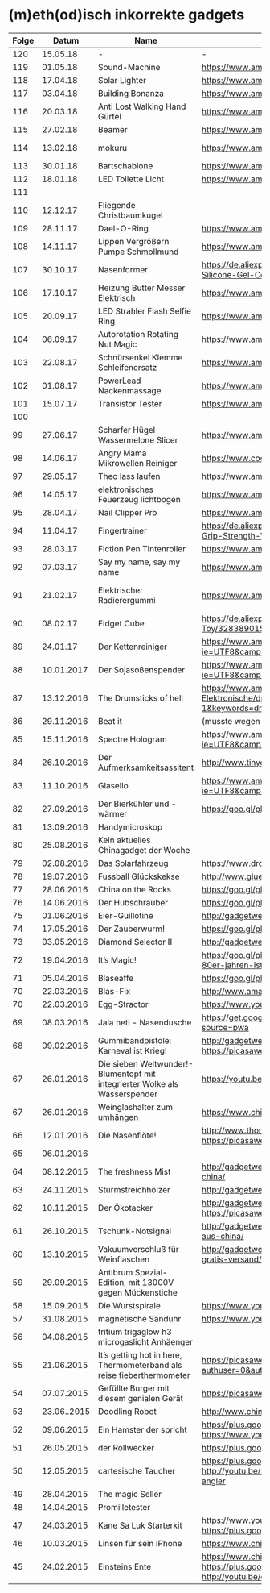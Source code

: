 # (m)eth(od)isch inkorrekte gadgets

| Folge | Datum    | Name                                | Link                                                                                                                                                                 | Anmerkungen                                                                                                                                         |
| ------|----------|-------------------------------------|----------------------------------------------------------------------------------------------------------------------------------------------------------------------| ----------------------------------------------------------------------------------------------------------------------------------------------------|
| 120   | 15.05.18 | -                                   | -                                                                                                                                                                    |                                                                                                                                                     | 
| 119   | 01.05.18 | Sound-Machine                       | https://www.amazon.de/Geräusch-Generator-SOUND-MACHINE-Fun-Knopfdruck/dp/B00D9DZ94M                                                                                  |                                                                                                                                                     |  
| 118   | 17.04.18 | Solar Lighter                       | https://www.amazon.de/jiaqinsheng-Outdoor-Beleuchtung-Feuerzeug-Parabolreflektor/dp/B0745QXYX6                                                                       |                                                                                                                                                     |  
| 117   | 03.04.18 | Building Bonanza                    | https://www.amazon.de/Bausteinbank-TKSTAR-Wiederverwendbaren-Selbstklebenden-Grundplatten/dp/B077D598M2                                                              |                                                                                                                                                     |  
| 116   | 20.03.18 | Anti Lost Walking Hand Gürtel       | https://www.amazon.de/Locisne-Anti-verloren-Handgelenk-Sicherheit-Kleinkind/dp/B071CVSD6H                                                                            |                                                                                                                                                     |  
| 115   | 27.02.18 | Beamer                              | https://www.amazon.de/DR-Q-Projektor-Videoprojektor-Schnittstelle-Multimedien-weiß/dp/B073TTWRXG                                                                     |                                                                                                                                                     |  
| 114   | 13.02.18 | mokuru                              | https://www.amazon.de/Mokuru-70700-mokuru-70700-Genbu-schwarz/dp/B073B99J4H                                                                                          | https://www.kickstarter.com/projects/1038095377/mokuru-the-amazing-desk-toy-that-you-can-take-anyw                                                  |
| 113   | 30.01.18 | Bartschablone                       | https://www.amazon.de/schablone-Bartkamm-Gebrauchsanleitung-Bartlinie-Symetrischer/dp/B01MS9HWPD                                                                     |                                                                                                                                                     |  
| 112   | 18.01.18 | LED Toilette Licht                  | https://www.amazon.de/Flying-Rabbit-Bewegungssensor-Batteriebetriebenes-Toilettenlicht/dp/B077Z5MWWD                                                                 |                                                                                                                                                     |  
| 111   |          |                                     |                                                                                                                                                                      |                                                                                                                                                     | 
| 110   | 12.12.17 | Fliegende Christbaumkugel           |                                                                                                                                                                      | https://www.dropbox.com/sh/nm8474sf0f03gjp/AAA-H22aSHKkJwPLP_1WkPvoa?dl=0&preview=IMG_7162.jpg                                                      |
| 109   | 28.11.17 | Dael-O-Ring                         | https://www.amazon.de/Unbekannt-612001-Dael-O-Ring-Geduldsspiel/dp/B004NL46A2                                                                                        |                                                                                                                                                     |  
| 108   | 14.11.17 | Lippen Vergrößern Pumpe Schmollmund | https://www.amazon.de/JUSTFOX-Lippen-Vergrößern-Schmollmund-Selfie/dp/B01FDZB5IW                                                                                     |                                                                                                                                                     |  
| 107   | 30.10.17 | Nasenformer                         | https://de.aliexpress.com/item/CkeyiN-Electric-High-Nose-Up-Lifter-U-Shaping-Shaper-Lifting-Bridge-Straightening-Silicone-Gel-Corrector-Slimming/32815599280.html    | https://www.dropbox.com/sh/8dgahnovu982udp/AACqEuVIZk2og7giU4xhHtdpa?dl=0                                                                           |
| 106   | 17.10.17 | Heizung Butter Messer Elektrisch    | https://www.amazon.de/gp/product/B07193T7MK                                                                                                                          |                                                                                                                                                     | 
| 105   | 20.09.17 | LED Strahler Flash Selfie Ring      | https://www.amazon.de/Lictin-Strahler-Smartphones-Tablets-Helligkeit/dp/B06Y6682LB                                                                                   |                                                                                                                                                     | 
| 104   | 06.09.17 | Autorotation Rotating Nut Magic     | https://www.amazon.de/Aussel-Props-Autorotation-Rotating-Gimmick/dp/B01MXEKIY9                                                                                       |                                                                                                                                                     | 
| 103   | 22.08.17 | Schnürsenkel Klemme Schleifenersatz | https://www.amazon.de/Schnürsenkel-praktisch-rutschfest-Schuhe-Schnalle/dp/B07416S8ML                                                                                |                                                                                                                                                     | 
| 102   | 01.08.17 | PowerLead Nackenmassage             | https://www.amazon.de/PowerLead-Nackenmassager-Therapeutic-Schulter-Pain-Kopfschmerzen/dp/B06XG1H159                                                                 |                                                                                                                                                     | 
| 101   | 15.07.17 | Transistor Tester                   | https://www.amazon.de/gp/product/B00XKMZX66/                                                                                                                         |                                                                                                                                                     | 
| 100   |          |        	                         |                                                                                                                                                                      |                                                                                                                                                     | 
| 99    | 27.06.17 | Scharfer Hügel Wassermelone Slicer  | https://www.amazon.com/Watermelon-Slicer-Corer-Fruit-GoQK/dp/B01D1HG9GW                                                                                              | https://www.youtube.com/watch?v=Brih4815fQA                                                                                                         |
| 98    | 14.06.17 | Angry Mama Mikrowellen Reiniger     | https://www.coolstuff.de/Mikrowellenreiniger-Angry-Mama                                                                                                              | https://www.youtube.com/watch?v=r7Aj_uFx1ZY                                                                                                         |
| 97    | 29.05.17 | Theo lass laufen                    | https://www.amazon.com/Wind-powered-Animaris-Ordis-Parvus-Strandbeest/dp/B00AM6W76W                                                                                  |                                                                                                                                                     |
| 96    | 14.05.17 | elektronisches Feuerzeug lichtbogen | https://www.amazon.de/Aokvic-elektronisches-Feuerzeug-aufladbar-lichtbogen/dp/B01L1UPNZY                                                                             | https://www.dropbox.com/sc/am2flv4d24tmwjc/AAA-xkucuvzdQljE7jHPs9fSa                                                                                |
| 95    | 28.04.17 | Nail Clipper Pro                    | https://www.amazon.de/gp/product/B01N7MU0AW                                                                                                                          |                                                                                                                                                     |
| 94    | 11.04.17 | Fingertrainer                       | https://de.aliexpress.com/item/1-Pc-Hand-palm-Finger-Resistance-Simulators-Bands-Finger-Stretcher-Hand-Exerciser-Grip-Strength-Wrist-Exercise/32813196842.html       |                                                                                                                                                     | 
| 93    | 28.03.17 | Fiction Pen Tintenroller            | https://www.amazon.de/gp/product/B005ELBX92                                                                                                                          |                                                                                                                                                     |
| 92    | 07.03.17 | Say my name, say my name            | https://www.amazon.de/gp/product/B01F0TGFAO                                                                                                                          | https://www.youtube.com/watch?v=sKTee-ytB7Q&feature=youtu.be                                                                                        |
| 91    | 21.02.17 | Elektrischer Radierergummi          | https://www.amazon.de/gp/product/B01LXE6J7J                                                                                                                          | https://photos.google.com/share/AF1QipMpmc7-C9ELnEVdNoVgVSqUdB2vEycLNOvQdtJwC514SOf26h1MGhmUn51B8m023g?key=SmhUZWkzOE01NlNTSU4zdU9aRlZLWlFqRzRTWmZn |
| 90    | 08.02.17 | Fidget Cube                         | https://de.aliexpress.com/item/Size-3-3-3-3cm-Fidget-Cube-Toy-A-Viny-Desk-Spin-Anti-stress-Fidget-Toy/32838901541.html                                               | 
| 89    | 24.01.17 | Der Kettenreiniger                  | https://www.amazon.de/gp/product/B01GKPD46A/ref=as_li_tl?ie=UTF8&camp=1638&creative=6742&creativeASIN=B01GKPD46A&linkCode=as2&tag=minkorrekt-21     | 
| 88 | 10.01.2017 | Der Sojasoßenspender | https://www.amazon.de/gp/product/B01E9WCFO8/ref=as_li_tl?ie=UTF8&camp=1638&creative=6742&creativeASIN=B01E9WCFO8&linkCode=as2&tag=minkorrekt-21 | 
| 87 | 13.12.2016 | The Drumsticks of hell | https://www.amazon.de/Yosoo%C2%AE-P%C3%A4dagogische-Spielzeug-Elektronisches-Schlagzeug-Elektronische/dp/B00W3EFJSY/ref=as_li_ss_tl?ie=UTF8&qid=1481614762&sr=8-1&keywords=drumsticks+spielzeug&linkCode=ll1&tag=minkorrekt-21&linkId=9682bbeeeb100e4138532d83fd681994 | 
| 86 | 29.11.2016 | Beat it | (musste wegen postalischer Probleme leider entfallen) | 
| 85 | 15.11.2016 | Spectre Hologram | https://www.amazon.de/gp/product/B01CO0EW34/ref=as_li_tl?ie=UTF8&camp=1638&creative=6742&creativeASIN=B01CO0EW34&linkCode=as2&tag=minkorrekt-21 | 
| 84 | 26.10.2016 | Der Aufmerksamkeitsassitent | http://www.tinydeal.com/anti-sleep-alarm-drive-alert-driver-awake-driver-alarm-truck-tool-p-159085.html | 
| 83 | 11.10.2016 | Glasello | https://www.amazon.de/gp/product/B01KK8NBE8/ref=as_li_tl?ie=UTF8&camp=1638&creative=6742&creativeASIN=B01KK8NBE8&linkCode=as2&tag=minkorrekt-21 | 
| 82 | 27.09.2016 | Der Bierkühler und -wärmer | https://goo.gl/photos/BCmADjp9T6MTSy5j6 | 
| 81 | 13.09.2016 | Handymicroskop |  | 
| 80 | 25.08.2016 | Kein aktuelles Chinagadget der Woche |  | 
| 79 | 02.08.2016 | Das Solarfahrzeug | https://www.dropbox.com/sc/cmmohck718gag13/AADPZE848u9mIbr3Pv18FyZ1a | 
| 78 | 19.07.2016 | Fussball Glückskekse | http://www.glueckskekse.de/shop_4.4.8/motto-kekse/Fussball-Glueckskekse.html | 
| 77 | 28.06.2016 | China on the Rocks | https://goo.gl/photos/df3p1YxNC8VJ9yxdA | 
| 76 | 14.06.2016 | Der Hubschrauber | https://goo.gl/photos/ccXMyYPcDnfjsH339 https://goo.gl/photos/qkB9XwnLVX3uVUNFA | 
| 75 | 01.06.2016 | Eier-Guillotine | http://gadgetwelt.de/2016/01/die-eier-guillotine-egg-cracker-fuer-nur-282-euro-inkl-versand/ | 
| 74 | 17.05.2016 | Der Zauberwurm! | https://goo.gl/photos/XACvQkVdiY7amQuAA | 
| 73 | 03.05.2016 | Diamond Selector II | http://gadgetwelt.de/2016/03/diamantentester-fuer-nur-7-15-euro-inkl-versand-aus-china/ | 
| 72 | 19.04.2016 | It’s Magic! | https://goo.gl/photos/oH7k79JQXsLmnvoeA http://gadgetwelt.de/2015/02/das-retro-toy-aehnlich-rubik-magic-aus-den-80er-jahren-ist-wieder-da/ | 
| 71 | 05.04.2016 | Blaseaffe | https://goo.gl/photos/DxPLmhY74xzDRi7W7 | 
| 70 | 22.03.2016 | Blas-Fix | http://www.amazon.de/260205-BLASFIX-Spezialbohrer-Ostereier-Ausblasen/dp/B00BG4MQVK | 
| 70 | 22.03.2016 | Egg-Stractor | https://www.youtube.com/watch?v=LY9-BS6snwM | 
| 69 | 08.03.2016 | Jala neti - Nasendusche | https://get.google.com/albumarchive/107341743493109591753/album/AF1QipOvaDYAucGn9gildHwVe72AW7hFCiPf_IjDKTzQ?source=pwa | 
| 68 | 09.02.2016 | Gummibandpistole: Karneval ist Krieg!  | http://gadgetwelt.de/2014/03/gummiband-pistolen-fur-kleines-geld-2/ https://picasaweb.google.com/107341743493109591753/Folge68?authuser=0&feat=directlink | 
| 67 | 26.01.2016 | Die sieben Weltwunder!- Blumentopf mit integrierter Wolke als Wasserspender  | https://youtu.be/DjUlNhEH9WA | 
| 67 | 26.01.2016 | Weinglashalter zum umhängen | https://www.china-gadgets.de/weinglas-tragegurt/ | 
| 66 | 12.01.2016  | Die Nasenflöte! | http://www.thomann.de/de/stoelzel_nasenfloete_750530.htm https://picasaweb.google.com/107341743493109591753/Folge66?authuser=0&feat=directlink | 
| 65 | 06.01.2016 |  |  | 
| 64 | 08.12.2015 | The freshness Mist | http://gadgetwelt.de/2015/11/update-113-euro-zitrone-zum-aufspruehen-jetzt-fuer-nur-120-euro-gratis-versand-aus-china/ | 
| 63 | 24.11.2015 | Sturmstreichhölzer | http://gadgetwelt.de/2015/10/endlich-wieder-fuer-68-cent-gratis-versand-wind-und-wasserfeste-outdoor-streichhoelzer/ | 
| 62 | 10.11.2015 | Der Ökotacker | http://gadgetwelt.de/2013/03/magic-stapler-der-tacker-ohne-heftklammern-nur-151-e/ https://picasaweb.google.com/107341743493109591753/Folge62?authuser=0&feat=directlink | 
| 61 | 26.10.2015 | Tschunk-Notsignal | http://gadgetwelt.de/2015/06/6er-pack-led-fallschirm-schleuder-helikopter-dinger-fuer-nur-164-cent-gratis-lieferung-aus-china/ | 
| 60 | 13.10.2015 | Vakuumverschluß für Weinflaschen | http://gadgetwelt.de/2015/09/der-vakuum-verschluss-fuer-weinflaschen-mit-eingebauter-pumpe-schon-fuer-89-cent-gratis-versand/ | 
| 59 | 29.09.2015 | Antibrum Spezial-Edition, mit 13000V gegen Mückenstiche |  | 
| 58 | 15.09.2015 | Die Wurstspirale | https://www.youtube.com/watch?v=PTMZoYDRQGU | 
| 57 | 31.08.2015 | magnetische Sanduhr | https://www.youtube.com/watch?v=_8HcXSy47Ec | 
| 56 | 04.08.2015 | tritium trigaglow h3 microgaslicht Anhäenger |  | 
| 55 | 21.06.2015 | It’s getting hot in here, Thermometerband als reise fieberthermometer | https://picasaweb.google.com/107341743493109591753/FeverscanAusFolge55?authuser=0&authkey=Gv1sRgCPuPi6n92a3JUQ&feat=directlink | 
| 54 | 07.07.2015 | Gefüllte Burger mit diesem genialen Gerät | https://picasaweb.google.com/107341743493109591753/Folge54?authuser=0&feat=directlink | 
| 53 | 23.06..2015 | Doodling Robot | http://www.china-gadgets.de/gadget/kritzelroboter/ | 
| 52 | 09.06.2015 | Ein Hamster der spricht | https://plus.google.com/photos/107341743493109591753/albums/6158114702726364257?authkey=CLOcr-HLl6j52QE https://www.youtube.com/watch?v=_vCzL8Ef8OU | 
| 51 | 26.05.2015 | der Rollwecker | https://plus.google.com/photos/107341743493109591753/albums/6152747817149663329?authkey=CM3QxJLXorb1Xg  | 
| 50 | 12.05.2015 | cartesische Taucher  | https://plus.google.com/photos/107341743493109591753/albums/6147869543345651553?authkey=CICgxM6F5o3tfQ http://youtu.be/2ejoDXtRoqk https://www.geo.de/geolino/basteln/4339-rtkl-experiment-so-baut-ihr-einen-kartesischen-angler | 
| 49 | 28.04.2015 | The magic Seller |  | 
| 48 | 14.04.2015 | Promilletester |  | 
| 47 | 24.03.2015 |  Kane Sa Luk Starterkit | https://www.youtube.com/watch?v=YbE6TSSChjw https://plus.google.com/photos/107341743493109591753/albums/6129728794597640529?authkey=CP-F-qr_zOeebg | 
| 46 | 10.03.2015 | Linsen für sein iPhone | https://www.china-gadgets.de/aufklemmbare-objektive-smartphone/ | 
| 45 | 24.02.2015 | Einsteins Ente | https://www.china-gadgets.de/einsteins-ente/ https://plus.google.com/photos/107341743493109591753/albums/6119168711095110033?authkey=CIKOg5y8rKruqwE http://youtu.be/onZoQ2jUFrA | 


